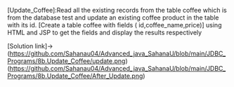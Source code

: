 [Update_Coffee]:Read all the existing records from the table coffee which is from the database test and update an
existing coffee product in the table with its id. [Create a table coffee with fields
( id,coffee_name,price)] using HTML and JSP to get the fields and display the results respectively

[Solution link]->
(https://github.com/Sahanau04/Advanced_java_SahanaU/blob/main/JDBC_Programs/8b.Update_Coffee/update.png)
(https://github.com/Sahanau04/Advanced_java_SahanaU/blob/main/JDBC_Programs/8b.Update_Coffee/After_Update.png)
